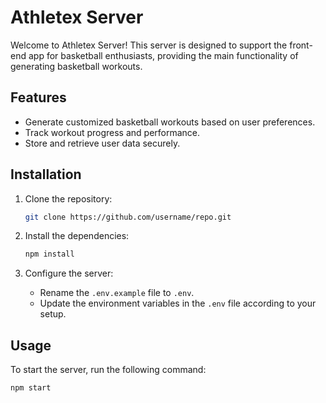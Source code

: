 # Athletex Server

Welcome to Athletex Server! This server is designed to support the front-end app for basketball enthusiasts, providing the main functionality of generating basketball workouts.

## Features

- Generate customized basketball workouts based on user preferences.
- Track workout progress and performance.
- Store and retrieve user data securely.

## Installation

1. Clone the repository:

    ```bash
    git clone https://github.com/username/repo.git
    ```

2. Install the dependencies:

    ```bash
    npm install
    ```

3. Configure the server:

    - Rename the `.env.example` file to `.env`.
    - Update the environment variables in the `.env` file according to your setup.

## Usage

To start the server, run the following command:
```
npm start
```